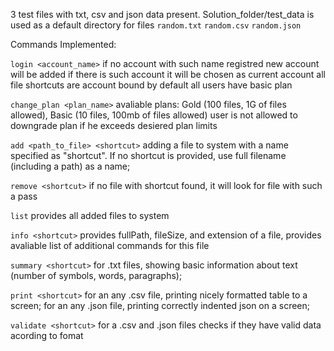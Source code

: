 3 test files with txt, csv and json data present. Solution_folder/test_data is used as a default directory for files
```random.txt```
```random.csv```
```random.json```

Commands Implemented: 

```login <account_name>```
if no account with such name registred new account will be added
if there is such account it will be chosen as current account
all file shortcuts are account bound
by default all users have basic plan

```change_plan <plan_name>```
avaliable plans: Gold (100 files, 1G of files allowed), Basic (10 files, 100mb of files allowed)
user is not allowed to downgrade plan if he exceeds desiered plan limits

```add <path_to_file> <shortcut>```
adding a file to system with a name specified as "shortcut". If no shortcut is provided, use full filename (including a path) as a name;

```remove <shortcut>```
if no file with shortcut found, it will look for file with such a pass

```list```
provides all added files to system

```info <shortcut>```
provides fullPath, fileSize, and extension of a file, provides avaliable list of additional commands for this file

```summary <shortcut>```
for .txt files, showing basic information about text (number of symbols, words, paragraphs);

```print <shortcut>```
for an any .csv file, printing nicely formatted table to a screen;
for an any .json file, printing correctly indented json on a screen;

```validate <shortcut>```
for a .csv and .json files checks if they have valid data acording to fomat





